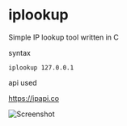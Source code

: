 # iplookup
Simple IP lookup tool written in C

syntax

```iplookup 127.0.0.1```

api used 

https://ipapi.co

![Screenshot]([cybercity.vip/archive/ip.png])

